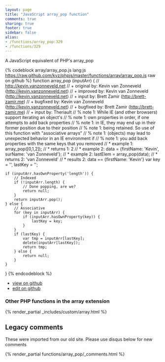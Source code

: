 ```yaml
---
layout: page
title: "JavaScript array_pop function"
comments: true
sharing: true
footer: true
sidebar: false
alias:
- /functions/array_pop:329
- /functions/329
---
```

<!-- Generated by Rakefile:build -->
A JavaScript equivalent of PHP's array_pop

{% codeblock array/array_pop.js lang:js https://raw.github.com/kvz/phpjs/master/functions/array/array_pop.js raw on github %}
function array_pop (inputArr) {
    // http://kevin.vanzonneveld.net
    // +   original by: Kevin van Zonneveld (http://kevin.vanzonneveld.net)
    // +   improved by: Kevin van Zonneveld (http://kevin.vanzonneveld.net)
    // +      input by: Brett Zamir (http://brett-zamir.me)
    // +   bugfixed by: Kevin van Zonneveld (http://kevin.vanzonneveld.net)
    // +   bugfixed by: Brett Zamir (http://brett-zamir.me)
    // +   input by: Theriault
    // %        note 1: While IE (and other browsers) support iterating an object's
    // %        note 1: own properties in order, if one attempts to add back properties
    // %        note 1: in IE, they may end up in their former position due to their position
    // %        note 1: being retained. So use of this function with "associative arrays"
    // %        note 1: (objects) may lead to unexpected behavior in an IE environment if
    // %        note 1: you add back properties with the same keys that you removed
    // *     example 1: array_pop([0,1,2]);
    // *     returns 1: 2
    // *     example 2: data = {firstName: 'Kevin', surName: 'van Zonneveld'};
    // *     example 2: lastElem = array_pop(data);
    // *     returns 2: 'van Zonneveld'
    // *     results 2: data == {firstName: 'Kevin'}
    var key = '',
        lastKey = '';

    if (inputArr.hasOwnProperty('length')) {
        // Indexed
        if (!inputArr.length) {
            // Done popping, are we?
            return null;
        }
        return inputArr.pop();
    } else {
        // Associative
        for (key in inputArr) {
            if (inputArr.hasOwnProperty(key)) {
                lastKey = key;
            }
        }
        if (lastKey) {
            var tmp = inputArr[lastKey];
            delete(inputArr[lastKey]);
            return tmp;
        } else {
            return null;
        }
    }
}
{% endcodeblock %}

 - [view on github](https://github.com/kvz/phpjs/blob/master/functions/array/array_pop.js)
 - [edit on github](https://github.com/kvz/phpjs/edit/master/functions/array/array_pop.js)

### Other PHP functions in the array extension
{% render_partial _includes/custom/array.html %}
## Legacy comments
These were imported from our old site. Please use disqus below for new comments
<div style="overflow-y: scroll; max-height: 500px;">
{% render_partial functions/array_pop/_comments.html %}
</div>
